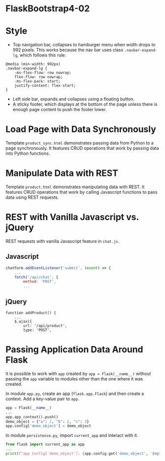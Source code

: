 # FlaskBootstrap4-02

# Style

* Top navigation bar, collapses to hamburger menu when width drops to 992 pixels. This works because the nav bar uses class `.navbar-expand-lg`, which follows this rule:

```
@media (min-width: 992px)
.navbar-expand-lg {
    -ms-flex-flow: row nowrap;
    flex-flow: row nowrap;
    -ms-flex-pack: start;
    justify-content: flex-start;
}
```

* Left side bar, expands and collapses using a floating button. 
* A sticky footer, which displays at the bottom of the page unless there is enough page content to push the footer lower.


# Load Page with Data Synchronously

Template `product_sync.html` demonstrates passing data from Python to a page synchronously. It features CRUD operations that work by passing data into Python functions.

# Manipulate Data with REST

Template `product.html` demonstrates manipulating data with REST. It features CRUD operations that work by calling Javascript functions to pass data using REST requests.

# REST with Vanilla Javascript vs. jQuery

REST requests with vanilla Javascript feature in `chat.js`. 

## Javascript

```Javascript
chatForm.addEventListener('submit', (event) => {
    ...
    fetch('/api/chat', {
        method: 'POST',
        ...
```

## jQuery

```jQuery
function addProduct() {
    ...
    $.ajax({
        url: '/api/product',
        type: 'POST',
```

# Passing Application Data Around Flask

It is possible to work with `app` created by `app = Flask(__name__)` without passing the `app` variable to modules other than the one where it was created. 

In module `app.py`, create an app (`flask.app.Flask`) and then create a context. Add a key-value pair to `app`.
```Python
app = Flask(__name__)
...
app.app_context().push()
demo_object = {"a": 1, "b": 2, "c": 3}
app.config['demo_object'] = demo_object
```

In module `persistence.py`, import `current_app` and interact with it.

```Python
from flask import current_app as app
...
print(f"app Config['demo_object']: {app.config.get('demo_object', 'Empty')}")
```








# 